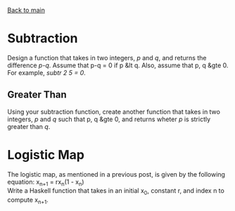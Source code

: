 [Back to main](https://jd-anabi.github.io/functional-programming/)

# Subtraction
Design a function that takes in two integers, *p* and *q*, and returns 
the difference *p-q*. Assume that p-q = 0 if p &lt q. Also, assume 
that p, q &gte 0. For example, *subtr 2 5 = 0*.

## Greater Than
Using your subtraction function, create another function that takes 
in two integers, *p* and *q* such that p, q &gte 0, and returns 
wheter *p* is strictly greater than *q*.

# Logistic Map
The logistic map, as mentioned in a previous post, is given by the 
following equation:
x<sub>n+1</sub> = rx<sub>n</sub>(1 - x<sub>n</sub>)  
Write a Haskell function that takes in an initial x<sub>0</sub>, 
constant r, and index n to compute x<sub>n+1</sub>.
